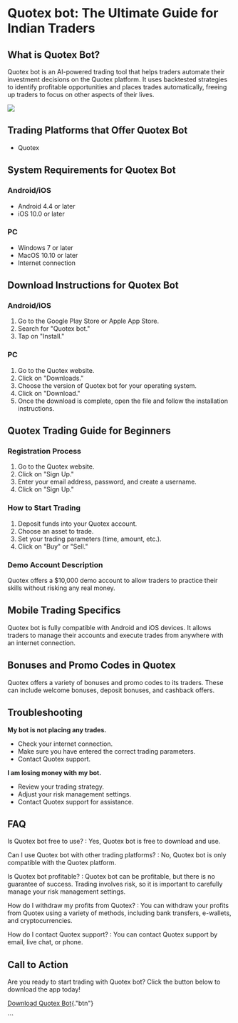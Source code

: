 # Quotex bot: The Ultimate Guide for Indian Traders

## What is Quotex Bot?

Quotex bot is an AI-powered trading tool that helps traders automate
their investment decisions on the Quotex platform. It uses backtested
strategies to identify profitable opportunities and places trades
automatically, freeing up traders to focus on other aspects of their
lives.

[![](https://static.quotex.io/files/4_en/300_250.jpg)](https://traff.sbs/brokerqxlid)

## Trading Platforms that Offer Quotex Bot

-   Quotex

## System Requirements for Quotex Bot

### Android/iOS

-   Android 4.4 or later
-   iOS 10.0 or later

### PC

-   Windows 7 or later
-   MacOS 10.10 or later
-   Internet connection

## Download Instructions for Quotex Bot

### Android/iOS

1.  Go to the Google Play Store or Apple App Store.
2.  Search for "Quotex bot."
3.  Tap on "Install."

### PC

1.  Go to the Quotex website.
2.  Click on "Downloads."
3.  Choose the version of Quotex bot for your operating system.
4.  Click on "Download."
5.  Once the download is complete, open the file and follow the
    installation instructions.

## Quotex Trading Guide for Beginners

### Registration Process

1.  Go to the Quotex website.
2.  Click on "Sign Up."
3.  Enter your email address, password, and create a username.
4.  Click on "Sign Up."

### How to Start Trading

1.  Deposit funds into your Quotex account.
2.  Choose an asset to trade.
3.  Set your trading parameters (time, amount, etc.).
4.  Click on "Buy" or "Sell."

### Demo Account Description

Quotex offers a \$10,000 demo account to allow traders to practice their
skills without risking any real money.

## Mobile Trading Specifics

Quotex bot is fully compatible with Android and iOS devices. It allows
traders to manage their accounts and execute trades from anywhere with
an internet connection.

## Bonuses and Promo Codes in Quotex

Quotex offers a variety of bonuses and promo codes to its traders. These
can include welcome bonuses, deposit bonuses, and cashback offers.

## Troubleshooting

**My bot is not placing any trades.**

-   Check your internet connection.
-   Make sure you have entered the correct trading parameters.
-   Contact Quotex support.

**I am losing money with my bot.**

-   Review your trading strategy.
-   Adjust your risk management settings.
-   Contact Quotex support for assistance.

## FAQ

Is Quotex bot free to use?
:   Yes, Quotex bot is free to download and use.

Can I use Quotex bot with other trading platforms?
:   No, Quotex bot is only compatible with the Quotex platform.

Is Quotex bot profitable?
:   Quotex bot can be profitable, but there is no guarantee of success.
    Trading involves risk, so it is important to carefully manage your
    risk management settings.

How do I withdraw my profits from Quotex?
:   You can withdraw your profits from Quotex using a variety of
    methods, including bank transfers, e-wallets, and cryptocurrencies.

How do I contact Quotex support?
:   You can contact Quotex support by email, live chat, or phone.

## Call to Action

Are you ready to start trading with Quotex bot? Click the button below
to download the app today!

[Download Quotex
Bot](\%22https://traff.sbs/brokerqxlid\%22){."btn"}

\`\`\`

